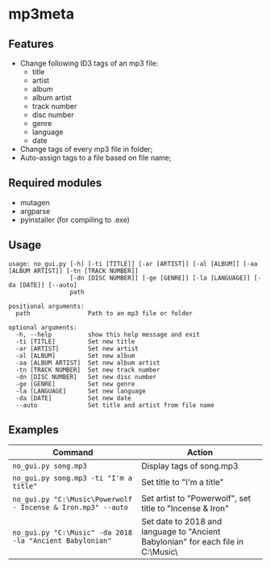 # mp3meta
## Features
* Change following ID3 tags of an mp3 file:
    * title
    * artist
    * album
    * album artist
    * track number
    * disc number
    * genre
    * language
    * date
* Change tags of every mp3 file in folder;
* Auto-assign tags to a file based on file name;

## Required modules
* mutagen
* argparse
* pyinstaller (for compiling to .exe)

## Usage
```
usage: no_gui.py [-h] [-ti [TITLE]] [-ar [ARTIST]] [-al [ALBUM]] [-aa [ALBUM ARTIST]] [-tn [TRACK NUMBER]]
                 [-dn [DISC NUMBER]] [-ge [GENRE]] [-la [LANGUAGE]] [-da [DATE]] [--auto]
                 path

positional arguments:
  path                Path to an mp3 file or folder

optional arguments:
  -h, --help          show this help message and exit
  -ti [TITLE]         Set new title
  -ar [ARTIST]        Set new artist
  -al [ALBUM]         Set new album
  -aa [ALBUM ARTIST]  Set new album artist
  -tn [TRACK NUMBER]  Set new track number
  -dn [DISC NUMBER]   Set new disc number
  -ge [GENRE]         Set new genre
  -la [LANGUAGE]      Set new language
  -da [DATE]          Set new date
  --auto              Set title and artist from file name
```

## Examples

| Command                                                          | Action                                                                           |
|------------------------------------------------------------------|----------------------------------------------------------------------------------|
| ```no_gui.py song.mp3```                                         | Display tags of song.mp3                                                         |
| ```no_gui.py song.mp3 -ti "I'm a title"```                       | Set title to "I'm a title"                                                       |
| ```no_gui.py "C:\Music\Powerwolf - Incense & Iron.mp3" --auto``` | Set artist to "Powerwolf", set title to "Incense & Iron"                         |
| ```no_gui.py "C:\Music" -da 2018 -la "Ancient Babylonian" ```    | Set date to 2018 and language to "Ancient Babylonian" for each file in C:\Music\ |
